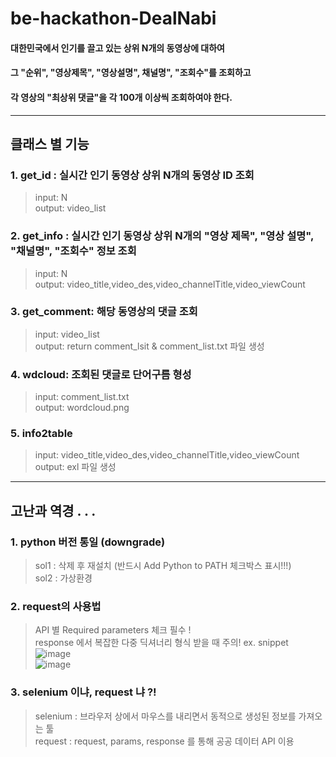 # be-hackathon-DealNabi
#### 대한민국에서 인기를 끌고 있는 상위 N개의 동영상에 대하여 
#### 그 "순위", "영상제목", "영상설명", 채널명", "조회수"를 조회하고 
#### 각 영상의 "최상위 댓글"을 각 100개 이상씩 조회하여야 한다.
----------------------------------------------------------------------

## 클래스 별 기능

### 1. get_id : 실시간 인기 동영상 상위 N개의 동영상 ID 조회
> input: N \
> output: video_list 

### 2. get_info : 실시간 인기 동영상 상위 N개의 "영상 제목", "영상 설명", "채널명", "조회수" 정보 조회
> input: N \
> output: video_title,video_des,video_channelTitle,video_viewCount

### 3. get_comment: 해당 동영상의 댓글 조회
> input: video_list \
> output: return comment_lsit & comment_list.txt 파일 생성

### 4. wdcloud: 조회된 댓글로 단어구름 형성
> input: comment_list.txt \
> output: wordcloud.png

### 5. info2table
> input: video_title,video_des,video_channelTitle,video_viewCount \
> output: exl 파일 생성

---------------------------------------------------------------------

## 고난과 역경 . . .

### 1. python 버전 통일 (downgrade)
> sol1 : 삭제 후 재설치 (반드시 Add Python to PATH 체크박스 표시!!!) \
> sol2 : 가상환경 

### 2. request의 사용법
> API 별 Required parameters 체크 필수 ! \
> response 에서 복잡한 다중 딕셔너리 형식 받을 때 주의! ex. snippet \
> ![image](https://user-images.githubusercontent.com/87406368/167616837-f28af553-d79b-44a5-9784-776922e82a06.png) \
> ![image](https://user-images.githubusercontent.com/87406368/167617046-ee0e2ba7-544e-4c7b-b874-723afe75540e.png)



### 3. selenium 이냐, request 냐 ?!
> selenium : 브라우저 상에서 마우스를 내리면서 동적으로 생성된 정보를 가져오는 툴 \
> request : request, params, response 를 통해 공공 데이터 API 이용
